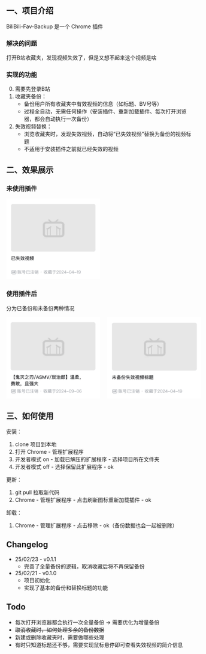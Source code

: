 ## 一、项目介绍
BiliBili-Fav-Backup 是一个 Chrome 插件


### 解决的问题
打开B站收藏夹，发现视频失效了，但是又想不起来这个视频是啥


### 实现的功能
0. 需要先登录B站
1. 收藏夹备份：
    - 备份用户所有收藏夹中有效视频的信息（如标题、BV号等）
    - 过程全自动，无需任何操作（安装插件、重新加载插件、每次打开浏览器，都会自动执行一次备份）
2. 失效视频替换：
    - 浏览收藏夹时，发现失效视频，自动将“已失效视频”替换为备份的视频标题
    - 不适用于安装插件之前就已经失效的视频





## 二、效果展示

### 未使用插件

<img src="images/origin.png" width="250px" />

### 使用插件后
分为已备份和未备份两种情况

<div style="display:flex;">
<img src="images/replace-success.png" width="250px" style="margin-right:20px;" />
<img src="images/replace-fail.png" width="250px" />
</div>





## 三、如何使用
安装：
1. clone 项目到本地
2. 打开 Chrome - 管理扩展程序
3. 开发者模式 on - 加载已解压的扩展程序 - 选择项目所在文件夹
4. 开发者模式 off - 选择保留此扩展程序 - ok


更新：
1. git pull 拉取新代码
2. Chrome - 管理扩展程序 - 点击刷新图标重新加载插件 - ok

卸载：
1. Chrome - 管理扩展程序 - 点击移除 - ok（备份数据也会一起被删除）



## Changelog
- 25/02/23 - v0.1.1
  - 完善了全量备份的逻辑，取消收藏后将不再保留备份
- 25/02/21 - v0.1.0  
  - 项目初始化
  - 实现了基本的备份和替换标题的功能  



## Todo
- 每次打开浏览器都会执行一次全量备份 -> 需要优化为增量备份
- ~~取消收藏时，如何处理多余的备份数据~~
- 新建或删除收藏夹时，需要做哪些处理
- 有时只知道标题还不够，需要实现鼠标悬停即可查看失效视频的简介信息